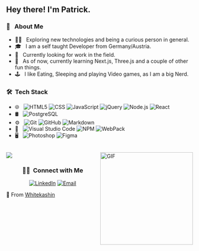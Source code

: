 <h2> Hey there! I'm Patrick.</h2>

<h3> 🙇 &nbsp; About Me </h3>

- 👨‍💻 &nbsp; Exploring new technologies and being a curious person in general.
- 🎓 &nbsp; I am a self taught Developer from Germany/Austria.
- 💼 &nbsp; Currently looking for work in the field.
- 🌱 &nbsp; As of now, currently learning Next.js, Three.js and a couple of other fun things.
- 🕹️ &nbsp; I like Eating, Sleeping and playing Video games, as I am a big Nerd.

<h3> 🛠 &nbsp;Tech Stack</h3>

- 🌐 &nbsp;
  ![HTML5](https://img.shields.io/badge/-HTML5-333333?style=flat&logo=HTML5)
  ![CSS](https://img.shields.io/badge/-CSS-333333?style=flat&logo=CSS3&logoColor=1572B6)
  ![JavaScript](https://img.shields.io/badge/-JavaScript-333333?style=flat&logo=javascript)
  ![jQuery](https://img.shields.io/badge/-jQuery-333333?style=flat&logo=jquery)
  ![Node.js](https://img.shields.io/badge/-Node.js-333333?style=flat&logo=node.js)
  ![React](https://img.shields.io/badge/-React-333333?style=flat&logo=react)
- 🛢 &nbsp;
  ![PostgreSQL](https://img.shields.io/badge/-PostgreSQL-333333?style=flat&logo=postgresql)
- ⚙️ &nbsp;
  ![Git](https://img.shields.io/badge/-Git-333333?style=flat&logo=git)
  ![GitHub](https://img.shields.io/badge/-GitHub-333333?style=flat&logo=github)
  ![Markdown](https://img.shields.io/badge/-Markdown-333333?style=flat&logo=markdown)
- 🔧 &nbsp;
  ![Visual Studio Code](https://img.shields.io/badge/-Visual%20Studio%20Code-333333?style=flat&logo=visual-studio-code&logoColor=007ACC)
  ![NPM](https://img.shields.io/badge/-NPM-333333?style=flat&logo=npm)
  ![WebPack](https://img.shields.io/badge/-WebPack-333333?style=flat&logo=webPack) 
- 🖥 &nbsp;
  ![Photoshop](https://img.shields.io/badge/-Photoshop-333333?style=flat&logo=adobe-photoshop)
  ![Figma](https://img.shields.io/badge/-figma-333333?style=flat&logo=figma)
  

<br/>



<a href="https://github.com/Whitekashin">
  <img  src="https://github-readme-stats.vercel.app/api/top-langs/?username=whitekashin&theme=tokyonight&show_icons=true" />
  <img height="250em" align="right" alt="GIF" src="https://i.pinimg.com/originals/e4/26/70/e426702edf874b181aced1e2fa5c6cde.gif" />
</a>

<br/>

<h3 align="center"> 🤝🏻 &nbsp;Connect with Me </h3>

<p align="center">
<a href="https://www.linkedin.com/in/"><img alt="LinkedIn" src="https://img.shields.io/badge/LinkedIn-Patrick%20Reitbauer-blue?style=flat-square&logo=linkedin"></a>
<a href="mailto:patrick.reitbauer@web.de"><img alt="Email" src="https://img.shields.io/badge/Email-patrick.reitbauer@web.de-blue?style=flat-square&logo=gmail"></a>
</p>

👻 From [Whitekashin](https://github.com/Whitekashin)
